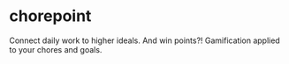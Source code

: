# chorepoint
Connect daily work to higher ideals. And win points?! Gamification applied to your chores and goals. 
